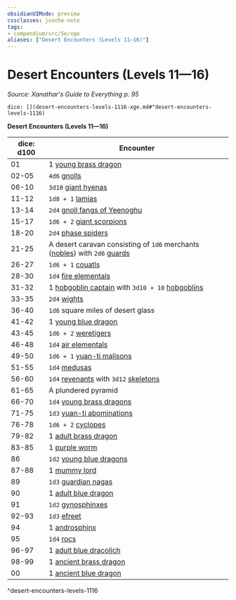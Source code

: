 ```yaml
---
obsidianUIMode: preview
cssclasses: json5e-note
tags:
- compendium/src/5e/xge
aliases: ["Desert Encounters (Levels 11—16)"]
---
```

# Desert Encounters (Levels 11—16)
*Source: Xanathar's Guide to Everything p. 95* 

`dice: [](desert-encounters-levels-1116-xge.md#^desert-encounters-levels-1116)`

**Desert Encounters (Levels 11—16)**

| dice: d100 | Encounter |
|------------|-----------|
| 01 | 1 [young brass dragon](/2-Mechanics/CLI/bestiary/dragon/young-brass-dragon.md) |
| 02-05 | `4d6` [gnolls](/2-Mechanics/CLI/bestiary/humanoid/gnoll.md) |
| 06-10 | `3d10` [giant hyenas](/2-Mechanics/CLI/bestiary/beast/giant-hyena.md) |
| 11-12 | `1d8 + 1` [lamias](/2-Mechanics/CLI/bestiary/monstrosity/lamia.md) |
| 13-14 | `2d4` [gnoll fangs of Yeenoghu](/2-Mechanics/CLI/bestiary/fiend/gnoll-fang-of-yeenoghu.md) |
| 15-17 | `1d6 + 2` [giant scorpions](/2-Mechanics/CLI/bestiary/beast/giant-scorpion.md) |
| 18-20 | `2d4` [phase spiders](/2-Mechanics/CLI/bestiary/monstrosity/phase-spider.md) |
| 21-25 | A desert caravan consisting of `1d6` merchants ([nobles](/2-Mechanics/CLI/bestiary/humanoid/noble.md)) with `2d6` [guards](/2-Mechanics/CLI/bestiary/humanoid/guard.md) |
| 26-27 | `1d6 + 1` [couatls](/2-Mechanics/CLI/bestiary/celestial/couatl.md) |
| 28-30 | `1d4` [fire elementals](/2-Mechanics/CLI/bestiary/elemental/fire-elemental.md) |
| 31-32 | 1 [hobgoblin captain](/2-Mechanics/CLI/bestiary/humanoid/hobgoblin-captain.md) with `3d10 + 10` [hobgoblins](/2-Mechanics/CLI/bestiary/humanoid/hobgoblin.md) |
| 33-35 | `2d4` [wights](/2-Mechanics/CLI/bestiary/undead/wight.md) |
| 36-40 | `1d6` square miles of desert glass |
| 41-42 | 1 [young blue dragon](/2-Mechanics/CLI/bestiary/dragon/young-blue-dragon.md) |
| 43-45 | `1d6 + 2` [weretigers](/2-Mechanics/CLI/bestiary/humanoid/weretiger.md) |
| 46-48 | `1d4` [air elementals](/2-Mechanics/CLI/bestiary/elemental/air-elemental.md) |
| 49-50 | `1d6 + 1` [yuan-ti malisons](/2-Mechanics/CLI/bestiary/monstrosity/yuan-ti-malison-type-1.md) |
| 51-55 | `1d4` [medusas](/2-Mechanics/CLI/bestiary/monstrosity/medusa.md) |
| 56-60 | `1d4` [revenants](/2-Mechanics/CLI/bestiary/undead/revenant.md) with `3d12` [skeletons](/2-Mechanics/CLI/bestiary/undead/skeleton.md) |
| 61-65 | A plundered pyramid |
| 66-70 | `1d4` [young brass dragons](/2-Mechanics/CLI/bestiary/dragon/young-brass-dragon.md) |
| 71-75 | `1d3` [yuan-ti abominations](/2-Mechanics/CLI/bestiary/monstrosity/yuan-ti-abomination.md) |
| 76-78 | `1d6 + 2` [cyclopes](/2-Mechanics/CLI/bestiary/giant/cyclops.md) |
| 79-82 | 1 [adult brass dragon](/2-Mechanics/CLI/bestiary/dragon/adult-brass-dragon.md) |
| 83-85 | 1 [purple worm](/2-Mechanics/CLI/bestiary/monstrosity/purple-worm.md) |
| 86 | `1d2` [young blue dragons](/2-Mechanics/CLI/bestiary/dragon/young-blue-dragon.md) |
| 87-88 | 1 [mummy lord](/2-Mechanics/CLI/bestiary/undead/mummy-lord.md) |
| 89 | `1d3` [guardian nagas](/2-Mechanics/CLI/bestiary/monstrosity/guardian-naga.md) |
| 90 | 1 [adult blue dragon](/2-Mechanics/CLI/bestiary/dragon/adult-blue-dragon.md) |
| 91 | `1d2` [gynosphinxes](/2-Mechanics/CLI/bestiary/monstrosity/gynosphinx.md) |
| 92-93 | `1d3` [efreet](/2-Mechanics/CLI/bestiary/elemental/efreeti.md) |
| 94 | 1 [androsphinx](/2-Mechanics/CLI/bestiary/monstrosity/androsphinx.md) |
| 95 | `1d4` [rocs](/2-Mechanics/CLI/bestiary/monstrosity/roc.md) |
| 96-97 | 1 [adult blue dracolich](/2-Mechanics/CLI/bestiary/undead/adult-blue-dracolich.md) |
| 98-99 | 1 [ancient brass dragon](/2-Mechanics/CLI/bestiary/dragon/ancient-brass-dragon.md) |
| 00 | 1 [ancient blue dragon](/2-Mechanics/CLI/bestiary/dragon/ancient-blue-dragon.md) |
^desert-encounters-levels-1116